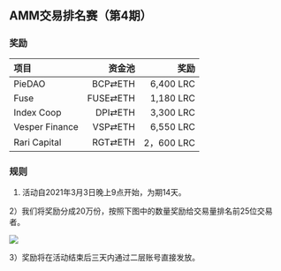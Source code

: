 ## AMM交易排名赛（第4期）


### 奖励

| **项目** | **资金池** | **奖励** |
| :--- | ---: | ---: |
PieDAO | BCP⇄ETH |  6,400 LRC |
Fuse | FUSE⇄ETH |  1,180 LRC |
Index Coop | DPI⇄ETH |3,300 LRC |
Vesper Finance | VSP⇄ETH |   6,550 LRC |
Rari Capital | RGT⇄ETH |   2，600 LRC |

### 规则


1) 活动自2021年3月3日晚上9点开始，为期14天。

2）我们将奖励分成20万份，按照下图中的数量奖励给交易量排名前25位交易者。

![](/markdown/images/program_3.png "")

3）奖励将在活动结束后三天内通过二层账号直接发放。
